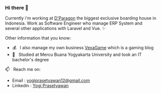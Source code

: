 ### Hi there 👋

Currently i'm working at <a href="https://dparagon.com">D'Paragon</a> the biggest exclusive boarding house in Indonesia.
Work as Software Engineer who manage ERP System and several other applications with Laravel and Vue. ✨

Other information that you know:

- 💰 &nbsp; I also manage my own business <a href="https://vexagame.com">VexaGame</a> which is a gaming blog
- 🏫 &nbsp; Studied at Mercu Buana Yogyakarta University and took an IT bachelor's degree

📫 &nbsp; Reach me on: 
- Email : yogiprasetyawan12@gmail.com
- Linkedin : <a href="https://www.linkedin.com/in/yogiprasetyawan/">Yogi Prasetyawan</a>

